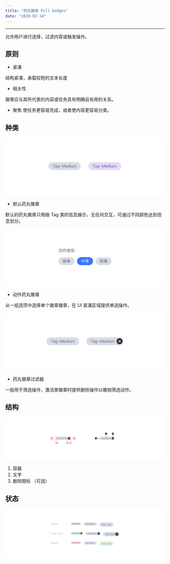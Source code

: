 ```yaml
---
title: "药丸徽章 Pill badges"
date: "2020-02-14"
---
```


---

允许用户进行选择，过滤内容或触发操作。

## 原则

- 紧凑

结构紧凑，承载较短的文本长度

- 相关性

徽章应与其所代表的内容或任务具有明确且有用的关系。

- 聚焦
使任务更容易完成，或者使内容更容易分类。

## 种类

![pill-badges-1](./pill-badges-1.jpg)

- 默认药丸徽章

默认的药丸徽章只用做 Tag 类的信息展示，无任何交互，可通过不同颜色达到信息划分。

![pill-badges-2](./pill-badges-2.jpg)

- 动作药丸徽章

从一组选项中选择单个徽章徽章，在 UI 紧凑区域提供单选操作。

![pill-badges-3](./pill-badges-3.jpg)

- 药丸徽章过滤器

一般用于筛选操作，激活某徽章时提供删除操作以撤销筛选动作。

## 结构 

![pill-badges-4](./pill-badges-4.jpg)

1. 容器
2. 文字
3. 删除图标 （可选）

## 状态

![pill-badges-5](./pill-badges-5.jpg)
